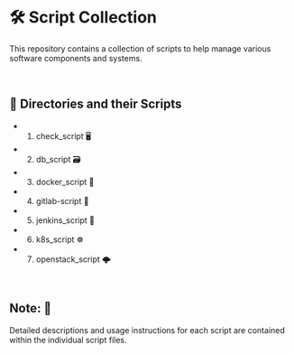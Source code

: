 # 🛠 Script Collection
This repository contains a collection of scripts to help manage various software components and systems.

<br/>

## 📂 Directories and their Scripts
- 1. check_script 🖥️
- 2. db_script 🗃️
- 3. docker_script 🐳
- 4. gitlab-script 🦊
- 5. jenkins_script 🌟
- 6. k8s_script ☸️
- 7. openstack_script 🌩️

<br/>

## Note: 📘 
Detailed descriptions and usage instructions for each script are contained within the individual script files.